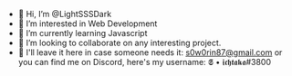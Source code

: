 - 👋 Hi, I’m @LightSSSDark
- 👀 I’m interested in Web Development
- 🌱 I’m currently learning Javascript
- 💞️ I’m looking to collaborate on any interesting project.
- 📨 I'll leave it here in case someone needs it: s0w0rin87@gmail.com
      or you can find me on Discord, here's my username: 𝕾 • 𝖎𝖈𝖍𝖙𝖆𝖐𝖆#3800

<!---
LightSSSDark/LightSSSDark is a ✨ special ✨ repository because its `README.md` (this file) appears on your GitHub profile.
You can click the Preview link to take a look at your changes.
--->
